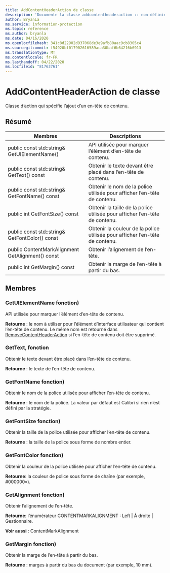 ```yaml
---
title: AddContentHeaderAction de classe
description: 'Documente la classe addcontentheaderaction :: non définie du kit de développement logiciel (SDK) Microsoft Information Protection (MIP).'
author: BryanLa
ms.service: information-protection
ms.topic: reference
ms.author: bryanla
ms.date: 04/16/2020
ms.openlocfilehash: 341c8d22902d937068de3e9afb80aac9cb8305c4
ms.sourcegitcommit: f54920bf017902616589aca30baf6b64216b6913
ms.translationtype: MT
ms.contentlocale: fr-FR
ms.lasthandoff: 04/22/2020
ms.locfileid: "81763761"
---
```

# <a name="class-addcontentheaderaction"></a>AddContentHeaderAction de classe 
Classe d’action qui spécifie l’ajout d’un en-tête de contenu.
  
## <a name="summary"></a>Résumé
 Membres                        | Descriptions                                
--------------------------------|---------------------------------------------
public const std::string& GetUIElementName()  |  API utilisée pour marquer l’élément d’en-tête de contenu.
public const std::string& GetText() const  |  Obtenir le texte devant être placé dans l’en-tête de contenu.
public const std::string& GetFontName() const  |  Obtenir le nom de la police utilisée pour afficher l’en-tête de contenu.
public int GetFontSize() const  |  Obtenir la taille de la police utilisée pour afficher l’en-tête de contenu.
public const std::string& GetFontColor() const  |  Obtenir la couleur de la police utilisée pour afficher l’en-tête de contenu.
public ContentMarkAlignment GetAlignment() const  |  Obtenir l’alignement de l’en-tête.
public int GetMargin() const  |  Obtenir la marge de l’en-tête à partir du bas.
  
## <a name="members"></a>Membres
  
### <a name="getuielementname-function"></a>GetUIElementName fonction)
API utilisée pour marquer l’élément d’en-tête de contenu.

  
**Retourne** : le nom à utiliser pour l’élément d’interface utilisateur qui contient l’en-tête de contenu. Le même nom est retourné dans [RemoveContentHeaderAction](class_mip_removecontentfooteraction.md) si l’en-tête de contenu doit être supprimé.
  
### <a name="gettext-function"></a>GetText, fonction
Obtenir le texte devant être placé dans l’en-tête de contenu.

  
**Retourne** : le texte de l’en-tête de contenu.
  
### <a name="getfontname-function"></a>GetFontName fonction)
Obtenir le nom de la police utilisée pour afficher l’en-tête de contenu.

  
**Retourne** : le nom de la police. La valeur par défaut est Calibri si rien n’est défini par la stratégie.
  
### <a name="getfontsize-function"></a>GetFontSize fonction)
Obtenir la taille de la police utilisée pour afficher l’en-tête de contenu.

  
**Retourne** : la taille de la police sous forme de nombre entier.
  
### <a name="getfontcolor-function"></a>GetFontColor fonction)
Obtenir la couleur de la police utilisée pour afficher l’en-tête de contenu.

  
**Retourne**: la couleur de police sous forme de chaîne (par exemple, #000000»).
  
### <a name="getalignment-function"></a>GetAlignment fonction)
Obtenir l’alignement de l’en-tête.

  
**Retourne**: l’énumérateur CONTENTMARKALIGNMENT : Left | À droite | Gestionnaire. 
  
**Voir aussi** : ContentMarkAlignment
  
### <a name="getmargin-function"></a>GetMargin fonction)
Obtenir la marge de l’en-tête à partir du bas.

  
**Retourne** : marges à partir du bas du document (par exemple, 10 mm).